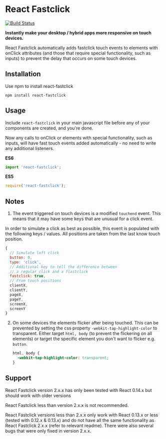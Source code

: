 # React Fastclick
[![Build Status](https://travis-ci.org/JakeSidSmith/react-fastclick.svg?branch=master)](https://travis-ci.org/JakeSidSmith/react-fastclick)

**Instantly make your desktop / hybrid apps more responsive on touch devices.**

React Fastclick automatically adds fastclick touch events to elements with onClick attributes (and those that require special functionality, such as inputs) to prevent the delay that occurs on some touch devices.

## Installation

Use npm to install react-fastclick

```
npm install react-fastclick
```

## Usage

Include `react-fastclick` in your main javascript file before any of your components are created, and you're done.

Now any calls to onClick  or elements with special functionality, such as inputs, will have fast touch events added automatically - no need to write any additional listeners.

**ES6**

```javascript
import 'react-fastclick';
```

**ES5**

```javascript
require('react-fastclick');
```

## Notes

1. The event triggered on touch devices is a modified `touchend` event. This means that it may have some keys that are unusual for a click event.

  In order to simulate a click as best as possible, this event is populated with the following keys / values. All positions are taken from the last know touch position.

  ```javascript
  {
    // Simulate left click
    button: 0,
    type: 'click',
    // Additional key to tell the difference between
    // a regular click and a flastclick
    fastclick: true,
    // From touch positions
    clientX,
    clientY,
    pageX,
    pageY,
    screenX,
    screenY
  }
  ```

2. On some devices the elements flicker after being touched. This can be prevented by setting the css property `-webkit-tap-highlight-color` to transparent.
Either target `html, body` (to prevent the flickering on all elements) or target the specific element you don't want to flicker e.g. `button`.

    ```css
    html, body {
      -webkit-tap-highlight-color: transparent;
    }
    ```

## Support

React Fastclick version 2.x.x has only been tested with React 0.14.x but should work with older versions

React Fastclick less than version 2.x.x is not recommended.

React Fastclick versions less than 2.x.x only work with React 0.13.x or less (tested with 0.12.x & 0.13.x) and do not have all the same functionality as React Fastclick 2.x.x (refer to relevant readme). There were also several bugs that were only fixed in version 2.x.x.
